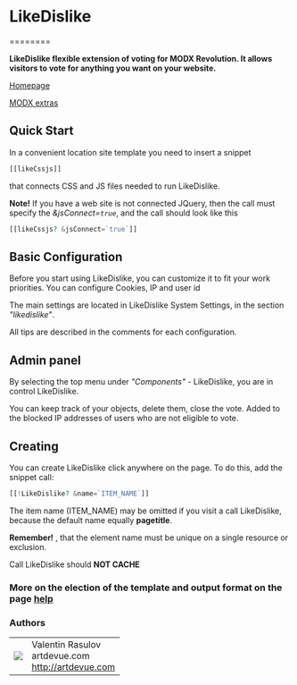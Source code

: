 # LikeDislike
========

**LikeDislike flexible extension of voting for MODX Revolution. It allows visitors to vote for anything you want on your website.**

[Homepage](http://like.artdevue.com)

[MODX extras](http://modx.com/extras/package/likedislike)

## Quick Start

In a convenient location site template you need to insert a snippet

```php
[[likeCssjs]]
```

that connects CSS and JS files needed to run LikeDislike. 

**Note!** If you have a web site is not connected JQuery, then the call must specify the *&jsConnect=`true`*, and the call should look like this

```php
[[likeCssjs? &jsConnect=`true`]]
```

## Basic Configuration

Before you start using LikeDislike, you can customize it to fit your work priorities. You can configure Cookies, IP and user id

The main settings are located in LikeDislike System Settings, in the section *"likedislike"*.

All tips are described in the comments for each configuration.

## Admin panel

By selecting the top menu under *"Components"* - LikeDislike, you are in control LikeDislike.

You can keep track of your objects, delete them, close the vote. Added to the blocked IP addresses of users who are not eligible to vote.

## Creating

You can create LikeDislike click anywhere on the page. To do this, add the snippet call:

```php
[[!LikeDislike? &name=`ITEM_NAME`]]
```

The item name (ITEM_NAME) may be omitted if you visit a call LikeDislike, because the default name equally **pagetitle**.

**Remember!** , that the element name must be unique on a single resource or exclusion.

Call LikeDislike should **NOT CACHE**

### More on the election of the template and output format on the page [help](http://like.artdevue.com/en/help.html)

### Authors
<table>
  <tr>
    <td><img src="http://www.gravatar.com/avatar/39ef1c740deff70b054c1d9ae8f86d02?s=60"></td><td valign="middle">Valentin Rasulov<br>artdevue.com<br><a href="http://artdevue.com">http://artdevue.com</a></td>
  </tr>
</table>
